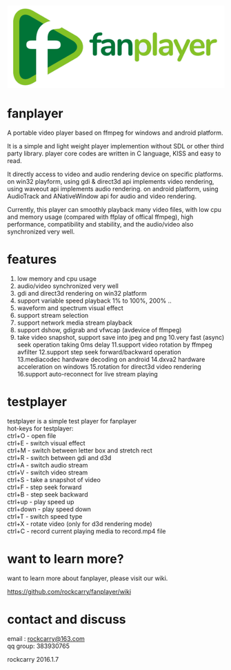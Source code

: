 ![fanplayer](logo/fanplayer.png)

fanplayer
=========

A portable video player based on ffmpeg for windows and android platform.

It is a simple and light weight player implemention without SDL or other third party library. player core codes are written in C language, KISS and easy to read.

It directly access to video and audio rendering device on specific platforms. on win32 playform, using gdi & direct3d api implements video rendering, using waveout api implements audio rendering. on android platform, using AudioTrack and ANativeWindow api for audio and video rendering.

Currently, this player can smoothly playback many video files, with low cpu and memory usage (compared with ffplay of offical ffmpeg), high performance, compatibility and stability, and the audio/video also synchronized very well.


features
========
1. low memory and cpu usage
2. audio/video synchronized very well
3. gdi and direct3d rendering on win32 platform
4. support variable speed playback 1% to 100%, 200% ..
5. waveform and spectrum visual effect
6. support stream selection
7. support network media stream playback
8. support dshow, gdigrab and vfwcap (avdevice of ffmpeg)
9. take video snapshot, support save into jpeg and png
10.very fast (async) seek operation taking 0ms delay
11.support video rotation by ffmpeg avfilter
12.support step seek forward/backward operation
13.mediacodec hardware decoding on android
14.dxva2 hardware acceleration on windows
15.rotation for direct3d video rendering
16.support auto-reconnect for live stream playing


testplayer
==========
testplayer is a simple test player for fanplayer  
hot-keys for testplayer:  
ctrl+O    - open file  
ctrl+E    - switch visual effect  
ctrl+M    - switch between letter box and stretch rect  
ctrl+R    - switch between gdi and d3d  
ctrl+A    - switch audio stream  
ctrl+V    - switch video stream  
ctrl+S    - take a snapshot of video  
ctrl+F    - step seek forward  
ctrl+B    - step seek backward  
ctrl+up   - play speed up  
ctrl+down - play speed down  
ctrl+T    - switch speed type  
ctrl+X    - rotate video (only for d3d rendering mode)  
ctrl+C    - record current playing media to record.mp4 file  


want to learn more?
==================
want to learn more about fanplayer, please visit our wiki.

https://github.com/rockcarry/fanplayer/wiki


contact and discuss
===================
email   : rockcarry@163.com  
qq group: 383930765  



rockcarry
2016.1.7

